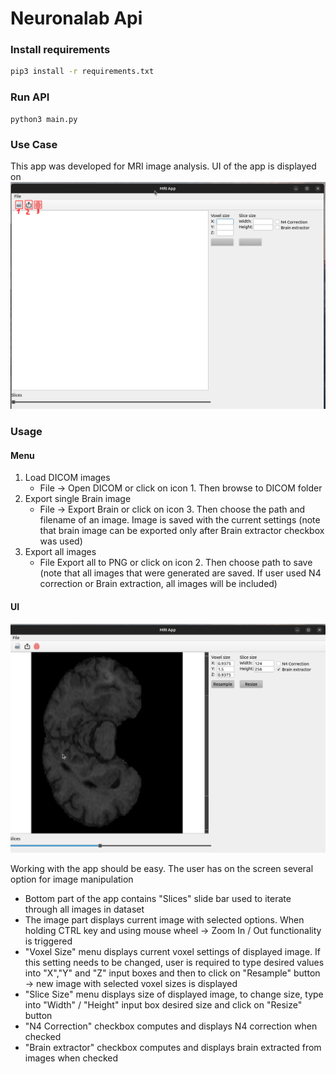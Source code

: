 # Neuronalab Api

### Install requirements
```bash
pip3 install -r requirements.txt
```
### Run API
```bashS
python3 main.py
```
### Use Case
This app was developed for MRI image analysis. UI of the app is displayed on ![MRI API](./Images/1.png?raw=true "MRI APP")

### Usage
#### Menu
1. Load DICOM images 
   * File -> Open DICOM or click on icon 1. Then browse to DICOM folder
2. Export single Brain image
   * File ->  Export Brain or click on icon 3. Then choose the path and filename of an image. Image is saved with the current settings (note that brain image can be exported only after Brain extractor checkbox was used)
3. Export all images
   * File Export all to PNG or click on icon 2. Then choose path to save (note that all images that were generated are saved. If user used N4 correction or Brain extraction, all images will be included)

#### UI
![MRI API](./Images/4.png?raw=true "MRI APP")

Working with the app should be easy. The user has on the screen several option for image manipulation
* Bottom part of the app contains "Slices" slide bar used to iterate through all images in dataset
* The image part displays current image with selected options. When holding CTRL key and using mouse wheel -> Zoom In / Out functionality is triggered
* "Voxel Size" menu displays current voxel settings of displayed image. If this setting needs to be changed, user is required to type desired values into "X","Y" and "Z" input boxes and then to click on "Resample" button -> new image with selected voxel sizes is displayed
* "Slice Size" menu displays size of displayed image, to change size, type into "Width" / "Height" input box desired size and click on "Resize" button
* "N4 Correction" checkbox computes and displays N4 correction when checked
* "Brain extractor" checkbox computes and displays brain extracted from images when checked